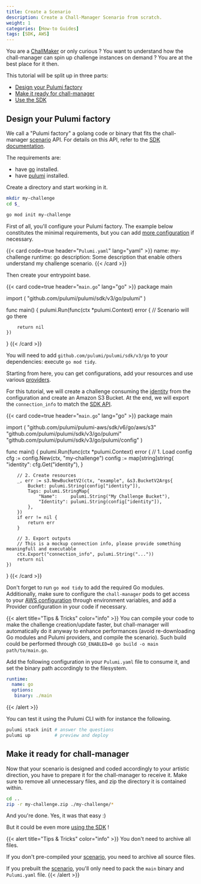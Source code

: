 ```yaml
---
title: Create a Scenario
description: Create a Chall-Manager Scenario from scratch.
weight: 1
categories: [How-to Guides]
tags: [SDK, AWS]
---
```


You are a [ChallMaker](/docs/chall-manager/glossary#challmaker) or only curious ?
You want to understand how the chall-manager can spin up challenge instances on demand ?
You are at the best place for it then.

This tutorial will be split up in three parts:
- [Design your Pulumi factory](#design-your-pulumi-factory)
- [Make it ready for chall-manager](#make-it-ready-for-chall-manager)
- [Use the SDK](#use-the-sdk)

## Design your Pulumi factory

We call a "Pulumi factory" a golang code or binary that fits the chall-manager [scenario](/docs/chall-manager/glossary#scenario) API.
For details on this API, refer to the [SDK documentation](/docs/chall-manager/explanations/software-development-kit#API).

The requirements are:
- have [go](https://go.dev/doc/install) installed.
- have [pulumi](https://www.pulumi.com/docs/install/) installed.

Create a directory and start working in it.

```bash
mkdir my-challenge
cd $_

go mod init my-challenge
```

First of all, you'll configure your Pulumi factory.
The example below constitutes the minimal requirements, but you can add [more configuration](https://www.pulumi.com/docs/languages-sdks/yaml/yaml-language-reference/) if necessary.

{{< card code=true header="`Pulumi.yaml`" lang="yaml" >}}
name: my-challenge
runtime: go
description: Some description that enable others understand my challenge scenario.
{{< /card >}}

Then create your entrypoint base.

{{< card code=true header="`main.go`" lang="go" >}}
package main

import (
	"github.com/pulumi/pulumi/sdk/v3/go/pulumi"
)

func main() {
	pulumi.Run(func(ctx *pulumi.Context) error {
        // Scenario will go there

		return nil
	})
}
{{< /card >}}

You will need to add `github.com/pulumi/pulumi/sdk/v3/go` to your dependencies: execute `go mod tidy`.

Starting from here, you can get configurations, add your resources and use various [providers](https://www.pulumi.com/registry/).

For this tutorial, we will create a challenge consuming the [identity](/docs/chall-manager/glossary#identity) from the configuration and create an Amazon S3 Bucket. At the end, we will export the `connection_info` to match the [SDK API](/docs/chall-manager/explanations/software-development-kit#API).

{{< card code=true header="`main.go`" lang="go" >}}
package main

import (
    "github.com/pulumi/pulumi-aws/sdk/v6/go/aws/s3"
	"github.com/pulumi/pulumi/sdk/v3/go/pulumi"
	"github.com/pulumi/pulumi/sdk/v3/go/pulumi/config"
)

func main() {
	pulumi.Run(func(ctx *pulumi.Context) error {
        // 1. Load config
		cfg := config.New(ctx, "my-challenge")
		config := map[string]string{
			"identity": cfg.Get("identity"),
		}

        // 2. Create resources
        _, err := s3.NewBucketV2(ctx, "example", &s3.BucketV2Args{
			Bucket: pulumi.String(config["identity"]),
			Tags: pulumi.StringMap{
				"Name":     pulumi.String("My Challenge Bucket"),
				"Identity": pulumi.String(config["identity"]),
			},
		})
		if err != nil {
			return err
		}

        // 3. Export outputs
        // This is a mockup connection info, please provide something meaningfull and executable
		ctx.Export("connection_info", pulumi.String("..."))
		return nil
	})
}
{{< /card >}}

Don't forget to run `go mod tidy` to add the required Go modules. Additionally, make sure to configure the `chall-manager` pods to get access to your [AWS configuration](https://www.pulumi.com/registry/packages/aws/installation-configuration/) through environment variables, and add a Provider configuration in your code if necessary.

{{< alert title="Tips & Tricks" color="info" >}}
You can compile your code to make the challenge creation/update faster, but chall-manager will automatically do it anyway to enhance performances (avoid re-downloading Go modules and Pulumi providers, and compile the scenario).
Such build could be performed through `CGO_ENABLED=0 go build -o main path/to/main.go`.

Add the following configuration in your `Pulumi.yaml` file to consume it, and set the binary path accordingly to the filesystem.
```yaml
runtime:
  name: go
  options:
   binary: ./main
```
{{< /alert >}}

You can test it using the Pulumi CLI with for instance the following.
```bash
pulumi stack init # answer the questions
pulumi up         # preview and deploy
```

## Make it ready for chall-manager

Now that your scenario is designed and coded accordingly to your artistic direction, you have to prepare it for the chall-manager to receive it.
Make sure to remove all unnecessary files, and zip the directory it is contained within.

```bash
cd ..
zip -r my-challenge.zip ./my-challenge/*
```

And you're done. Yes, it was that easy :)

But it could be even more [using the SDK](/docs/chall-manager/challmaker-guides/software-development-kit) !

{{< alert title="Tips & Tricks" color="info" >}}
You don't need to archive all files.

If you don't pre-compiled your [scenario](/docs/chall-manager/glossary#scenario), you need to archive all source files.

If you prebuilt the [scenario](/docs/chall-manager/glossary#scenario), you'll only need to pack the `main` binary and `Pulumi.yaml` file.
{{< /alert >}}
